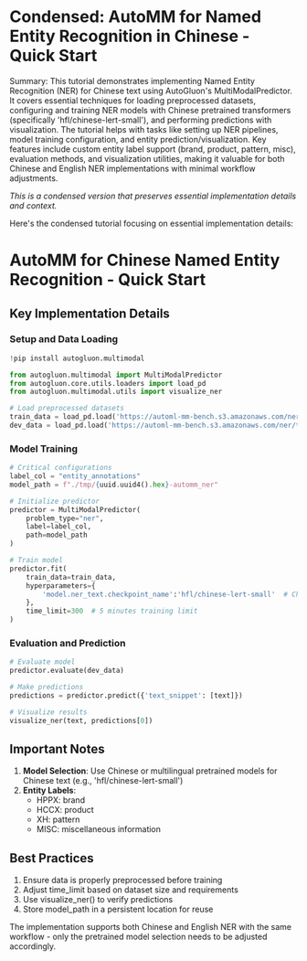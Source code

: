 # Condensed: AutoMM for Named Entity Recognition in Chinese - Quick Start

Summary: This tutorial demonstrates implementing Named Entity Recognition (NER) for Chinese text using AutoGluon's MultiModalPredictor. It covers essential techniques for loading preprocessed datasets, configuring and training NER models with Chinese pretrained transformers (specifically 'hfl/chinese-lert-small'), and performing predictions with visualization. The tutorial helps with tasks like setting up NER pipelines, model training configuration, and entity prediction/visualization. Key features include custom entity label support (brand, product, pattern, misc), evaluation methods, and visualization utilities, making it valuable for both Chinese and English NER implementations with minimal workflow adjustments.

*This is a condensed version that preserves essential implementation details and context.*

Here's the condensed tutorial focusing on essential implementation details:

# AutoMM for Chinese Named Entity Recognition - Quick Start

## Key Implementation Details

### Setup and Data Loading
```python
!pip install autogluon.multimodal

from autogluon.multimodal import MultiModalPredictor
from autogluon.core.utils.loaders import load_pd
from autogluon.multimodal.utils import visualize_ner

# Load preprocessed datasets
train_data = load_pd.load('https://automl-mm-bench.s3.amazonaws.com/ner/taobao-ner/chinese_ner_train.csv')
dev_data = load_pd.load('https://automl-mm-bench.s3.amazonaws.com/ner/taobao-ner/chinese_ner_dev.csv')
```

### Model Training
```python
# Critical configurations
label_col = "entity_annotations"
model_path = f"./tmp/{uuid.uuid4().hex}-automm_ner"

# Initialize predictor
predictor = MultiModalPredictor(
    problem_type="ner", 
    label=label_col, 
    path=model_path
)

# Train model
predictor.fit(
    train_data=train_data,
    hyperparameters={
        'model.ner_text.checkpoint_name':'hfl/chinese-lert-small'  # Chinese pretrained model
    },
    time_limit=300  # 5 minutes training limit
)
```

### Evaluation and Prediction
```python
# Evaluate model
predictor.evaluate(dev_data)

# Make predictions
predictions = predictor.predict({'text_snippet': [text]})

# Visualize results
visualize_ner(text, predictions[0])
```

## Important Notes

1. **Model Selection**: Use Chinese or multilingual pretrained models for Chinese text (e.g., 'hfl/chinese-lert-small')
2. **Entity Labels**:
   - HPPX: brand
   - HCCX: product
   - XH: pattern
   - MISC: miscellaneous information

## Best Practices

1. Ensure data is properly preprocessed before training
2. Adjust time_limit based on dataset size and requirements
3. Use visualize_ner() to verify predictions
4. Store model_path in a persistent location for reuse

The implementation supports both Chinese and English NER with the same workflow - only the pretrained model selection needs to be adjusted accordingly.